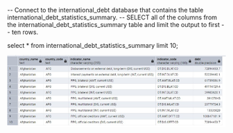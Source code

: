 -- Connect to the international_debt database that contains the table international_debt_statistics_summary.
-- SELECT all of the columns from the international_debt_statistics_summary table and limit the output to first
-- ten rows. 

select * from international_debt_statistics_summary
limit 10;

![Step 1 Result](/Step_1_result.jpg)
